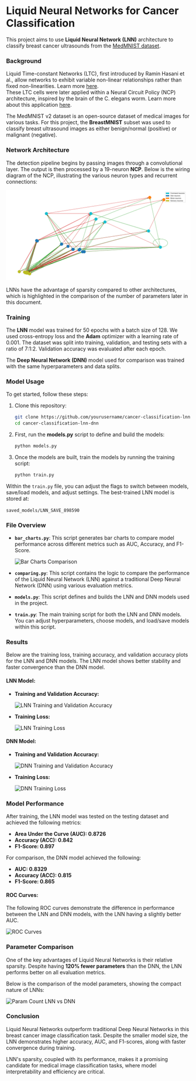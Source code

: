 # Liquid Neural Networks for Cancer Classification

This project aims to use **Liquid Neural Network (LNN)** architecture to classify breast cancer ultrasounds from the [MedMNIST dataset](https://medmnist.com/).

### Background
Liquid Time-constant Networks (LTC), first introduced by Ramin Hasani et al., allow networks to exhibit variable non-linear relationships rather than fixed non-linearities. Learn more [here](https://doi.org/10.1609/aaai.v35i9.16936).  
These LTC cells were later applied within a Neural Circuit Policy (NCP) architecture, inspired by the brain of the C. elegans worm. Learn more about this application [here](https://www.nature.com/articles/s41597-022-01721-8).

The MedMNIST v2 dataset is an open-source dataset of medical images for various tasks. For this project, the **BreastMNIST** subset was used to classify breast ultrasound images as either benign/normal (positive) or malignant (negative).

### Network Architecture
The detection pipeline begins by passing images through a convolutional layer. The output is then processed by a 19-neuron **NCP**. Below is the wiring diagram of the NCP, illustrating the various neuron types and recurrent connections:

![Wiring Diagram](./figures/lnn_auto_wiring_diagram.png)

LNNs have the advantage of sparsity compared to other architectures, which is highlighted in the comparison of the number of parameters later in this document.

### Training
The **LNN** model was trained for 50 epochs with a batch size of 128. We used cross-entropy loss and the **Adam** optimizer with a learning rate of 0.001. The dataset was split into training, validation, and testing sets with a ratio of 7:1:2. Validation accuracy was evaluated after each epoch.

The **Deep Neural Network (DNN)** model used for comparison was trained with the same hyperparameters and data splits.

### Model Usage
To get started, follow these steps:

1. Clone this repository:

    ```bash
    git clone https://github.com/yourusername/cancer-classification-lnn-dnn.git
    cd cancer-classification-lnn-dnn
    ```

2. First, run the **models.py** script to define and build the models:

    ```bash
    python models.py
    ```

3. Once the models are built, train the models by running the training script:

    ```bash
    python train.py
    ```

Within the `train.py` file, you can adjust the flags to switch between models, save/load models, and adjust settings. The best-trained LNN model is stored at:

```saved_models/LNN_SAVE_898590```

### File Overview

- **`bar_charts.py`**: This script generates bar charts to compare model performance across different metrics such as AUC, Accuracy, and F1-Score.
  
  ![Bar Charts Comparison](./figures/AUC,Accuracy,F1-Score.png)

- **`comparing.py`**: This script contains the logic to compare the performance of the Liquid Neural Network (LNN) against a traditional Deep Neural Network (DNN) using various evaluation metrics.

- **`models.py`**: This script defines and builds the LNN and DNN models used in the project.

- **`train.py`**: The main training script for both the LNN and DNN models. You can adjust hyperparameters, choose models, and load/save models within this script.

### Results
Below are the training loss, training accuracy, and validation accuracy plots for the LNN and DNN models. The LNN model shows better stability and faster convergence than the DNN model.

#### **LNN Model:**

- **Training and Validation Accuracy:**
  
  ![LNN Training and Validation Accuracy](./figures/LNN_Training_and_Validation_Accuracy.png)
  
- **Training Loss:**
  
  ![LNN Training Loss](./figures/LNN_Training_Loss.png)

#### **DNN Model:**

- **Training and Validation Accuracy:**
  
  ![DNN Training and Validation Accuracy](./figures/DNN_Training_and_Validation_Accuracy.png)

- **Training Loss:**
  
  ![DNN Training Loss](./figures/DNN_Training_Loss.png)

### Model Performance

After training, the LNN model was tested on the testing dataset and achieved the following metrics:

- **Area Under the Curve (AUC): 0.8726**
- **Accuracy (ACC): 0.842**
- **F1-Score: 0.897**

For comparison, the DNN model achieved the following:

- **AUC: 0.8329**
- **Accuracy (ACC): 0.815**
- **F1-Score: 0.865**

#### ROC Curves:
The following ROC curves demonstrate the difference in performance between the LNN and DNN models, with the LNN having a slightly better AUC.

![ROC Curves](./figures/ROC_Curve.png)

### Parameter Comparison
One of the key advantages of Liquid Neural Networks is their relative sparsity. Despite having **120% fewer parameters** than the DNN, the LNN performs better on all evaluation metrics.

Below is the comparison of the model parameters, showing the compact nature of LNNs:

![Param Count LNN vs DNN](./figures/param_count.png)

### Conclusion
Liquid Neural Networks outperform traditional Deep Neural Networks in this breast cancer image classification task. Despite the smaller model size, the LNN demonstrates higher accuracy, AUC, and F1-scores, along with faster convergence during training.

LNN's sparsity, coupled with its performance, makes it a promising candidate for medical image classification tasks, where model interpretability and efficiency are critical.
